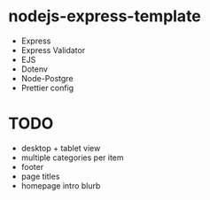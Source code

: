 # nodejs-express-template

-   Express
-   Express Validator
-   EJS
-   Dotenv
-   Node-Postgre
-   Prettier config

# TODO
- desktop + tablet view
- multiple categories per item
- footer
- page titles
- homepage intro blurb